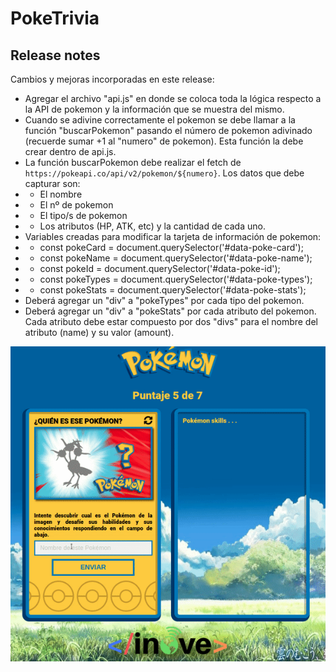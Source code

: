# PokeTrivia

## Release notes
Cambios y mejoras incorporadas en este release:
- Agregar el archivo "api.js" en donde se coloca toda la lógica respecto a la API de pokemon y la información que se muestra del mismo.
- Cuando se adivine correctamente el pokemon se debe llamar a la función "buscarPokemon" pasando el número de pokemon adivinado (recuerde sumar +1 al "numero" de pokemon). Esta función la debe crear dentro de api.js.
- La función buscarPokemon debe realizar el fetch de `https://pokeapi.co/api/v2/pokemon/${numero}`. Los datos que debe capturar son:
- * El nombre
- * El nº de pokemon
- * El tipo/s de pokemon
- * Los atributos (HP, ATK, etc) y la cantidad de cada uno.
- Variables creadas para modificar la tarjeta de información de pokemon:
- * const pokeCard = document.querySelector('#data-poke-card');
- * const pokeName = document.querySelector('#data-poke-name');
- * const pokeId = document.querySelector('#data-poke-id');
- * const pokeTypes = document.querySelector('#data-poke-types');
- * const pokeStats = document.querySelector('#data-poke-stats');
- Deberá agregar un "div" a "pokeTypes" por cada tipo del pokemon.
- Deberá agregar un "div" a "pokeStats" por cada atributo del pokemon. Cada atributo debe estar compuesto por dos "divs" para el nombre del atributo (name) y su valor (amount).


![pokeTrivia_profundizacion](pokeTrivia_profundizacion.gif)